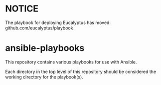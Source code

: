 NOTICE
=================

The playbook for deploying Eucalyptus has moved:  github.com/eucalyptus/playbook

ansible-playbooks
=================

This repository contains various playbooks for use with Ansible. 

Each directory in the top level of this repository should be considered the working directory for the playbook(s). 

